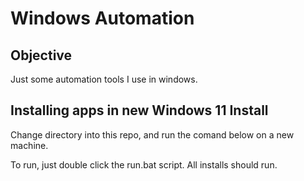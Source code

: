 # Windows Automation

## Objective
Just some automation tools I use in windows.

## Installing apps in new Windows 11 Install
Change directory into this repo, and run the comand below on a new machine.

To run, just double click the run.bat script. All installs should run.